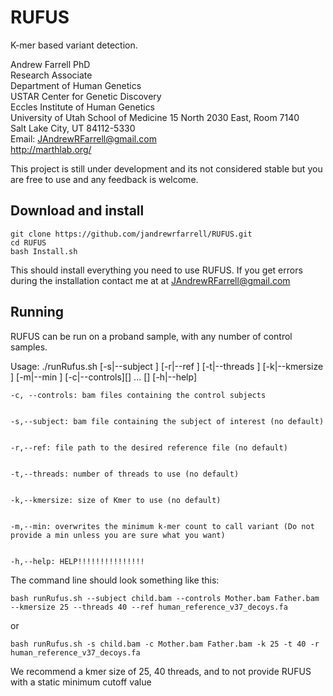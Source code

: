 RUFUS
=====

K-mer based variant detection. 

Andrew Farrell PhD               
Research Associate          
Department of Human Genetics              
USTAR Center for Genetic Discovery   
Eccles Institute of Human Genetics   
University of Utah School of Medicine​
15 North 2030 East, Room 7140         
Salt Lake City, UT 84112-5330        
Email: JAndrewRFarrell@gmail.com         
http://marthlab.org/

This project is still under development and its not considered stable but you are free to use and any feedback is welcome. 

## Download and install
```
git clone https://github.com/jandrewrfarrell/RUFUS.git   
cd RUFUS
bash Install.sh
```
This should install everything you need to use RUFUS.  If you get errors during the installation contact me at at JAndrewRFarrell@gmail.com

## Running 

RUFUS can be run on a proband sample, with any number of control samples.

Usage: ./runRufus.sh [-s|--subject <arg>] [-r|--ref <arg>] [-t|--threads <arg>] [-k|--kmersize <arg>] [-m|--min <arg>] [-c|--controls][<controls-1>] ... [<controls-n>] [-h|--help]
 
 
	-c, --controls: bam files containing the control subjects
 
 
	-s,--subject: bam file containing the subject of interest (no default)
 
 
	-r,--ref: file path to the desired reference file (no default)
 
 
	-t,--threads: number of threads to use (no default)
 
 
	-k,--kmersize: size of Kmer to use (no default)
 
 
	-m,--min: overwrites the minimum k-mer count to call variant (Do not provide a min unless you are sure what you want)
 
 
	-h,--help: HELP!!!!!!!!!!!!!!!
 


The command line should look something like this:

```
bash runRufus.sh --subject child.bam --controls Mother.bam Father.bam  --kmersize 25 --threads 40 --ref human_reference_v37_decoys.fa
```

or 

```
bash runRufus.sh -s child.bam -c Mother.bam Father.bam -k 25 -t 40 -r human_reference_v37_decoys.fa
```

We recommend a kmer size of 25, 40 threads, and to not provide RUFUS with a static minimum cutoff value




